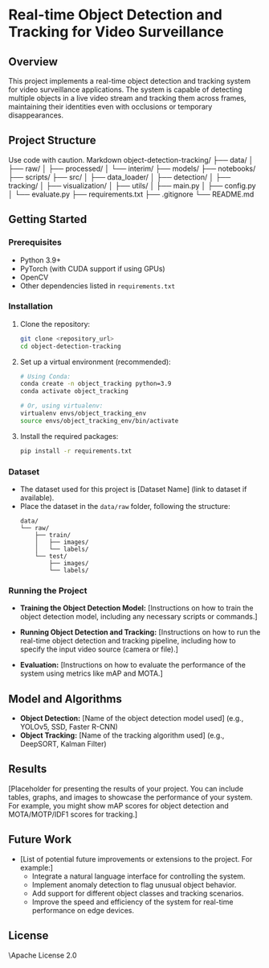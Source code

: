 # Real-time Object Detection and Tracking for Video Surveillance

## Overview

This project implements a real-time object detection and tracking system for video surveillance applications. The system is capable of detecting multiple objects in a live video stream and tracking them across frames, maintaining their identities even with occlusions or temporary disappearances.

## Project Structure
Use code with caution.
Markdown
object-detection-tracking/
├── data/
│ ├── raw/
│ ├── processed/
│ └── interim/
├── models/
├── notebooks/
├── scripts/
├── src/
│ ├── data_loader/
│ ├── detection/
│ ├── tracking/
│ ├── visualization/
│ ├── utils/
│ ├── main.py
│ ├── config.py
│ └── evaluate.py
├── requirements.txt
├── .gitignore
└── README.md

## Getting Started

### Prerequisites

*   Python 3.9+
*   PyTorch (with CUDA support if using GPUs)
*   OpenCV
*   Other dependencies listed in `requirements.txt`

### Installation

1. Clone the repository:

    ```bash
    git clone <repository_url>
    cd object-detection-tracking
    ```

2. Set up a virtual environment (recommended):

    ```bash
    # Using Conda:
    conda create -n object_tracking python=3.9
    conda activate object_tracking

    # Or, using virtualenv:
    virtualenv envs/object_tracking_env
    source envs/object_tracking_env/bin/activate
    ```

3. Install the required packages:

    ```bash
    pip install -r requirements.txt
    ```

### Dataset

*   The dataset used for this project is \[Dataset Name] (link to dataset if available).
*   Place the dataset in the `data/raw` folder, following the structure:
    ```
    data/
    └── raw/
        ├── train/
        │   ├── images/
        │   └── labels/
        └── test/
            ├── images/
            └── labels/
    ```

### Running the Project

*   **Training the Object Detection Model:**
    \[Instructions on how to train the object detection model, including any necessary scripts or commands.]

*   **Running Object Detection and Tracking:**
    \[Instructions on how to run the real-time object detection and tracking pipeline, including how to specify the input video source (camera or file).]

*   **Evaluation:**
    \[Instructions on how to evaluate the performance of the system using metrics like mAP and MOTA.]

## Model and Algorithms

*   **Object Detection:** \[Name of the object detection model used] (e.g., YOLOv5, SSD, Faster R-CNN)
*   **Object Tracking:** \[Name of the tracking algorithm used] (e.g., DeepSORT, Kalman Filter)

## Results

\[Placeholder for presenting the results of your project. You can include tables, graphs, and images to showcase the performance of your system. For example, you might show mAP scores for object detection and MOTA/MOTP/IDF1 scores for tracking.]

## Future Work

*   \[List of potential future improvements or extensions to the project. For example:]
    *   Integrate a natural language interface for controlling the system.
    *   Implement anomaly detection to flag unusual object behavior.
    *   Add support for different object classes and tracking scenarios.
    *   Improve the speed and efficiency of the system for real-time performance on edge devices.



## License

\Apache License 2.0